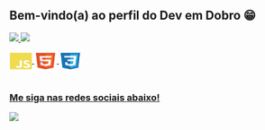 ## Bem-vindo(a) ao perfil do Dev em Dobro 😁

 <div>
   <a href="https://github.com/clar4aa">
   <img height="180em" src="https://github-readme-stats.vercel.app/api?username=clar4aa&show_icons=true&theme=tokyonight&include_all_commits=true&count_private=true"/>
   <img height="180em" src="https://github-readme-stats.vercel.app/api/top-langs/?username=clar4aa&layout=compact&langs_count=6&theme=dracula"/>
</div>
    
<div style="display: inline_block"><br>
  <img align="center" alt="Js" height="30" width="40" src="https://raw.githubusercontent.com/devicons/devicon/master/icons/javascript/javascript-plain.svg ">
  <img align="center" alt="HTML" height="30" width="40" src="https://raw.githubusercontent.com/devicons/devicon/master/icons/html5/html5-original.svg ">
  <img align="center" alt="CSS" height="30" width="40" src="https://raw.githubusercontent.com/devicons/devicon/master/icons/css3/css3-original.svg ">
</div>
 
<br>
 
### Me siga nas redes sociais abaixo!
 
<div>
  <a href="https://www.youtube.com/channel/UC3rOhB2ZLYU5HUyOzxTLwHQ" target="_blank"><img src="https://img.shields.io/badge/YouTube-FF0000?style=for-the- badge&logo=youtube&logoColor=white" target="_blank"></a>
</div>

